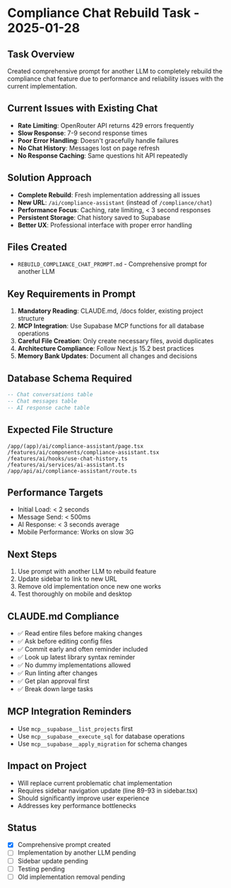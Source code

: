 # Compliance Chat Rebuild Task - 2025-01-28

## Task Overview
Created comprehensive prompt for another LLM to completely rebuild the compliance chat feature due to performance and reliability issues with the current implementation.

## Current Issues with Existing Chat
- **Rate Limiting**: OpenRouter API returns 429 errors frequently  
- **Slow Response**: 7-9 second response times
- **Poor Error Handling**: Doesn't gracefully handle failures
- **No Chat History**: Messages lost on page refresh
- **No Response Caching**: Same questions hit API repeatedly

## Solution Approach
- **Complete Rebuild**: Fresh implementation addressing all issues
- **New URL**: `/ai/compliance-assistant` (instead of `/compliance/chat`)
- **Performance Focus**: Caching, rate limiting, < 3 second responses
- **Persistent Storage**: Chat history saved to Supabase
- **Better UX**: Professional interface with proper error handling

## Files Created
- `REBUILD_COMPLIANCE_CHAT_PROMPT.md` - Comprehensive prompt for another LLM

## Key Requirements in Prompt
1. **Mandatory Reading**: CLAUDE.md, /docs folder, existing project structure
2. **MCP Integration**: Use Supabase MCP functions for all database operations
3. **Careful File Creation**: Only create necessary files, avoid duplicates
4. **Architecture Compliance**: Follow Next.js 15.2 best practices
5. **Memory Bank Updates**: Document all changes and decisions

## Database Schema Required
```sql
-- Chat conversations table
-- Chat messages table  
-- AI response cache table
```

## Expected File Structure
```
/app/(app)/ai/compliance-assistant/page.tsx
/features/ai/components/compliance-assistant.tsx
/features/ai/hooks/use-chat-history.ts
/features/ai/services/ai-assistant.ts
/app/api/ai/compliance-assistant/route.ts
```

## Performance Targets
- Initial Load: < 2 seconds
- Message Send: < 500ms  
- AI Response: < 3 seconds average
- Mobile Performance: Works on slow 3G

## Next Steps
1. Use prompt with another LLM to rebuild feature
2. Update sidebar to link to new URL
3. Remove old implementation once new one works
4. Test thoroughly on mobile and desktop

## CLAUDE.md Compliance
- ✅ Read entire files before making changes
- ✅ Ask before editing config files
- ✅ Commit early and often reminder included
- ✅ Look up latest library syntax reminder
- ✅ No dummy implementations allowed
- ✅ Run linting after changes
- ✅ Get plan approval first
- ✅ Break down large tasks

## MCP Integration Reminders
- Use `mcp__supabase__list_projects` first
- Use `mcp__supabase__execute_sql` for database operations
- Use `mcp__supabase__apply_migration` for schema changes

## Impact on Project
- Will replace current problematic chat implementation
- Requires sidebar navigation update (line 89-93 in sidebar.tsx)
- Should significantly improve user experience
- Addresses key performance bottlenecks

## Status
- [x] Comprehensive prompt created
- [ ] Implementation by another LLM pending
- [ ] Sidebar update pending
- [ ] Testing pending
- [ ] Old implementation removal pending